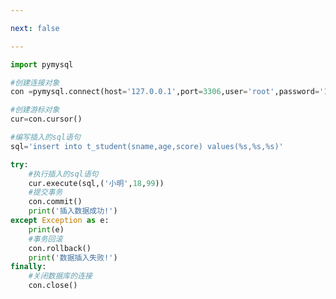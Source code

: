 ```yaml
---

next: false

---
```




<BlogInfo id="718" title="9.操作MySQL数据库插入一条数据" author="白日梦想猿" pv=0 read_times=0 pre_cost_time="0分22秒" category="数据库编程" tag_list="['数据库编程']" create_time="2020.07.09 15:54:49" update_time="2020.07.11 11:01:21" />

```python
import pymysql

#创建连接对象
con =pymysql.connect(host='127.0.0.1',port=3306,user='root',password='123456',database='python_db')

#创建游标对象
cur=con.cursor()

#编写插入的sql语句
sql='insert into t_student(sname,age,score) values(%s,%s,%s)'

try:
    #执行插入的sql语句
    cur.execute(sql,('小明',18,99))
    #提交事务
    con.commit()
    print('插入数据成功!')
except Exception as e:
    print(e)
    #事务回滚
    con.rollback()
    print('数据插入失败!')
finally:
    #关闭数据库的连接
    con.close()

```



<ActionBox />

